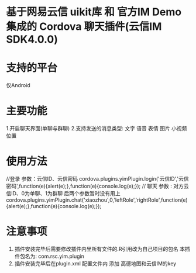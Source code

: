 # 基于网易云信 uikit库 和 官方IM Demo集成的 Cordova 聊天插件(云信IM SDK4.0.0)

# 支持的平台
 仅Android

# 主要功能
 1.开启聊天界面(单聊与群聊)
 2.支持发送的消息类型: 文字 语音 表情 图片 小视频 位置 

# 使用方法
 //登录  参数：云信ID、云信密码
 cordova.plugins.yimPlugin.login('云信ID','云信密码',function(e){alert(e);},function(e){console.log(e);});
// 聊天 参数 : 对方云信ID、0为单聊、1为群聊 后两个参数暂时没有用上 
 cordova.plugins.yimPlugin.chat('xiaozhou',0,'leftRole','rightRole',function(e){alert(e);},function(e){console.log(e);});

# 注意事项
 1. 插件安装完毕后需要修改插件内里所有文件的.R引用改为自己项目的包名 本插件包名为: com.rsc.yim.plugin
 2. 插件安装完毕后在plugin.xml 配置文件内 添加 高德地图和云信IM的key
 
